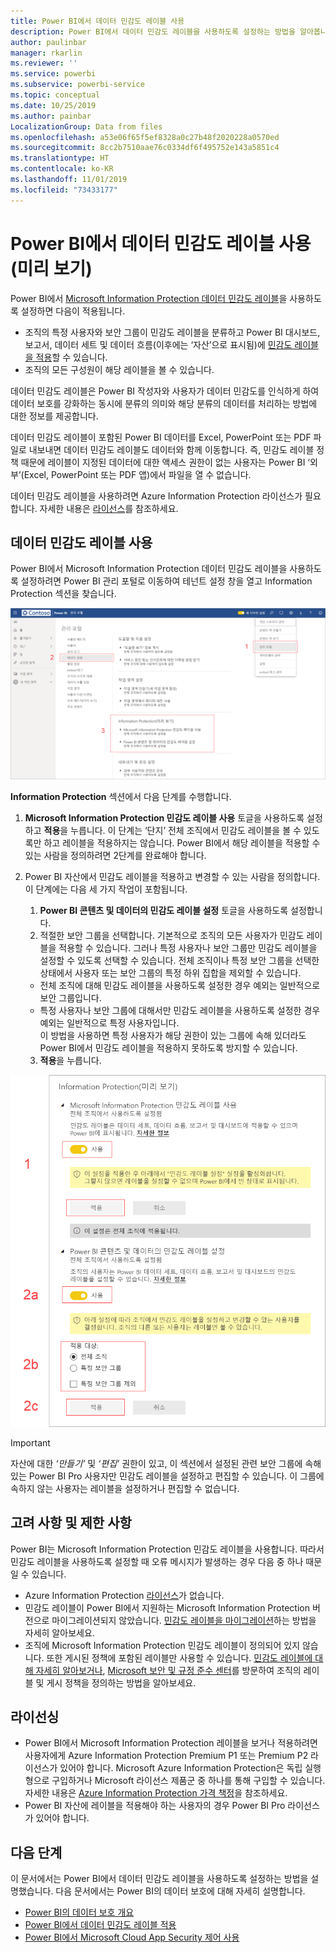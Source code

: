 ```yaml
---
title: Power BI에서 데이터 민감도 레이블 사용
description: Power BI에서 데이터 민감도 레이블을 사용하도록 설정하는 방법을 알아봅니다.
author: paulinbar
manager: rkarlin
ms.reviewer: ''
ms.service: powerbi
ms.subservice: powerbi-service
ms.topic: conceptual
ms.date: 10/25/2019
ms.author: painbar
LocalizationGroup: Data from files
ms.openlocfilehash: a53e06f65f5ef8328a0c27b48f2020228a0570ed
ms.sourcegitcommit: 8cc2b7510aae76c0334df6f495752e143a5851c4
ms.translationtype: HT
ms.contentlocale: ko-KR
ms.lasthandoff: 11/01/2019
ms.locfileid: "73433177"
---
```

# <a name="enable-data-sensitivity-labels-in-power-bi-preview"></a>Power BI에서 데이터 민감도 레이블 사용(미리 보기)

Power BI에서 [Microsoft Information Protection 데이터 민감도 레이블](https://docs.microsoft.com/microsoft-365/compliance/sensitivity-labels)을 사용하도록 설정하면 다음이 적용됩니다.

* 조직의 특정 사용자와 보안 그룹이 민감도 레이블을 분류하고 Power BI 대시보드, 보고서, 데이터 세트 및 데이터 흐름(이후에는 ‘자산’으로 표시됨)에 [민감도 레이블을 적용](../designer/service-security-apply-data-sensitivity-labels.md)할 수 있습니다.
* 조직의 모든 구성원이 해당 레이블을 볼 수 있습니다.

데이터 민감도 레이블은 Power BI 작성자와 사용자가 데이터 민감도를 인식하게 하여 데이터 보호를 강화하는 동시에 분류의 의미와 해당 분류의 데이터를 처리하는 방법에 대한 정보를 제공합니다.

데이터 민감도 레이블이 포함된 Power BI 데이터를 Excel, PowerPoint 또는 PDF 파일로 내보내면 데이터 민감도 레이블도 데이터와 함께 이동합니다. 즉, 민감도 레이블 정책 때문에 레이블이 지정된 데이터에 대한 액세스 권한이 없는 사용자는 Power BI ‘외부’(Excel, PowerPoint 또는 PDF 앱)에서 파일을 열 수 없습니다.

데이터 민감도 레이블을 사용하려면 Azure Information Protection 라이선스가 필요합니다. 자세한 내용은 [라이선스](#licensing)를 참조하세요.

## <a name="enable-data-sensitivity-labels"></a>데이터 민감도 레이블 사용

Power BI에서 Microsoft Information Protection 데이터 민감도 레이블을 사용하도록 설정하려면 Power BI 관리 포털로 이동하여 테넌트 설정 창을 열고 Information Protection 섹션을 찾습니다.

![Information Protection 섹션 찾기](media/service-security-enable-data-sensitivity-labels/enable-data-sensitivity-labels-01.png)

**Information Protection** 섹션에서 다음 단계를 수행합니다.
1.  **Microsoft Information Protection 민감도 레이블 사용** 토글을 사용하도록 설정하고 **적용**을 누릅니다. 이 단계는 ‘단지’ 전체 조직에서 민감도 레이블을 볼 수 있도록만 하고 레이블을 적용하지는 않습니다. Power BI에서 해당 레이블을 적용할 수 있는 사람을 정의하려면 2단계를 완료해야 합니다.
2.  Power BI 자산에서 민감도 레이블을 적용하고 변경할 수 있는 사람을 정의합니다. 이 단계에는 다음 세 가지 작업이 포함됩니다.
    1.  **Power BI 콘텐츠 및 데이터의 민감도 레이블 설정** 토글을 사용하도록 설정합니다.
    2.  적절한 보안 그룹을 선택합니다. 기본적으로 조직의 모든 사용자가 민감도 레이블을 적용할 수 있습니다. 그러나 특정 사용자나 보안 그룹만 민감도 레이블을 설정할 수 있도록 선택할 수 있습니다. 전체 조직이나 특정 보안 그룹을 선택한 상태에서 사용자 또는 보안 그룹의 특정 하위 집합을 제외할 수 있습니다.
    * 전체 조직에 대해 민감도 레이블을 사용하도록 설정한 경우 예외는 일반적으로 보안 그룹입니다.
    * 특정 사용자나 보안 그룹에 대해서만 민감도 레이블을 사용하도록 설정한 경우 예외는 일반적으로 특정 사용자입니다.  
    이 방법을 사용하면 특정 사용자가 해당 권한이 있는 그룹에 속해 있더라도 Power BI에서 민감도 레이블을 적용하지 못하도록 방지할 수 있습니다.
    
    3. **적용**을 누릅니다.

![민감도 레이블 사용](media/service-security-enable-data-sensitivity-labels/enable-data-sensitivity-labels-02.png)

> [!IMPORTANT]
> 자산에 대한 *‘만들기’* 및 *‘편집’* 권한이 있고, 이 섹션에서 설정된 관련 보안 그룹에 속해 있는 Power BI Pro 사용자만 민감도 레이블을 설정하고 편집할 수 있습니다. 이 그룹에 속하지 않는 사용자는 레이블을 설정하거나 편집할 수 없습니다. 


## <a name="considerations-and-limitations"></a>고려 사항 및 제한 사항

Power BI는 Microsoft Information Protection 민감도 레이블을 사용합니다. 따라서 민감도 레이블을 사용하도록 설정할 때 오류 메시지가 발생하는 경우 다음 중 하나 때문일 수 있습니다.

* Azure Information Protection [라이선스](#licensing)가 없습니다.
* 민감도 레이블이 Power BI에서 지원하는 Microsoft Information Protection 버전으로 마이그레이션되지 않았습니다. [민감도 레이블을 마이그레이션](https://docs.microsoft.com/azure/information-protection/configure-policy-migrate-labels)하는 방법을 자세히 알아보세요.
* 조직에 Microsoft Information Protection 민감도 레이블이 정의되어 있지 않습니다. 또한 게시된 정책에 포함된 레이블만 사용할 수 있습니다. [민감도 레이블에 대해 자세히 알아보거나](https://docs.microsoft.com/Office365/SecurityCompliance/sensitivity-labels), [Microsoft 보안 및 규정 준수 센터](https://sip.protection.office.com/sensitivity?flight=EnableMIPLabels)를 방문하여 조직의 레이블 및 게시 정책을 정의하는 방법을 알아보세요.

## <a name="licensing"></a>라이선싱

* Power BI에서 Microsoft Information Protection 레이블을 보거나 적용하려면 사용자에게 Azure Information Protection Premium P1 또는 Premium P2 라이선스가 있어야 합니다. Microsoft Azure Information Protection은 독립 실행형으로 구입하거나 Microsoft 라이선스 제품군 중 하나를 통해 구입할 수 있습니다. 자세한 내용은 [Azure Information Protection 가격 책정](https://azure.microsoft.com/pricing/details/information-protection/)을 참조하세요.
* Power BI 자산에 레이블을 적용해야 하는 사용자의 경우 Power BI Pro 라이선스가 있어야 합니다.


## <a name="next-steps"></a>다음 단계

이 문서에서는 Power BI에서 데이터 민감도 레이블을 사용하도록 설정하는 방법을 설명했습니다. 다음 문서에서는 Power BI의 데이터 보호에 대해 자세히 설명합니다. 

* [Power BI의 데이터 보호 개요](service-security-data-protection-overview.md)
* [Power BI에서 데이터 민감도 레이블 적용](../designer/service-security-apply-data-sensitivity-labels.md)
* [Power BI에서 Microsoft Cloud App Security 제어 사용](service-security-using-microsoft-cloud-app-security-controls.md)